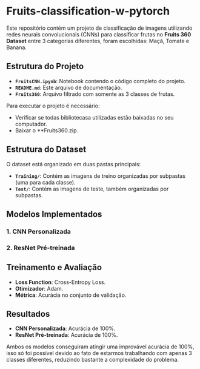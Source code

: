 # Fruits-classification-w-pytorch

Este repositório contém um projeto de classificação de imagens utilizando redes neurais convolucionais (CNNs) para classificar frutas no **Fruits 360 Dataset** entre 3 categorias diferentes, foram escolhidas: Maçã, Tomate e Banana.

## Estrutura do Projeto

- **`FruitsCNN.ipynb`**: Notebook contendo o código completo do projeto.
- **`README.md`**: Este arquivo de documentação.
- **`Fruits360`**: Arquivo filtrado com somente as 3 classes de frutas.

Para executar o projeto é necessário: 

- Verificar se todas bibliotecasa utilizadas estão baixadas no seu computador.  
- Baixar o **Fruits360.zip.

## Estrutura do Dataset
O dataset está organizado em duas pastas principais:
- **`Training/`**: Contém as imagens de treino organizadas por subpastas (uma para cada classe).
- **`Test/`**: Contém as imagens de teste, também organizadas por subpastas.

## Modelos Implementados

### 1. CNN Personalizada
### 2. ResNet Pré-treinada

## Treinamento e Avaliação

- **Loss Function**: Cross-Entropy Loss.
- **Otimizador**: Adam.
- **Métrica**: Acurácia no conjunto de validação.


## Resultados
- **CNN Personalizada**: Acurácia de 100%.
- **ResNet Pré-treinada**: Acurácia de 100%.

Ambos os modelos conseguiram atingir uma improvável acurácia de 100%, isso só foi possível devido ao fato de estarmos trabalhando com apenas 3 classes diferentes, reduzindo bastante a complexidade do problema.



